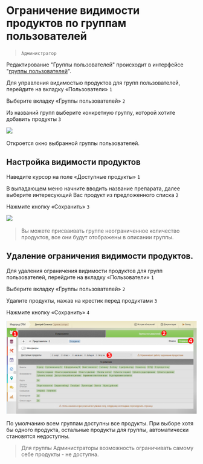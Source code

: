 # Ограничение видимости продуктов по группам пользователей

>`Администратор`

Редактирование "Группы пользователей" происходит в интерфейсе "[группы пользователей](accounts-group.html)".

Для управления видимостью продуктов для групп пользователей, перейдите на вкладку «Пользователи» `1` 

Выберите вкладку «Группы пользователей» `2`

Из названий групп выберите конкретную группу, которой хотите добавить продукты `3` 

![](../images/сhoosing_group.png)

Откроется окно выбранной группы пользователей.

## Настройка видимости продуктов

Наведите курсор на поле «Доступные продукты» `1`

В выпадающем меню начните вводить название препарата, далее выберите интересующий Вас продукт из предложенного списка `2`

Нажмите кнопку «Сохранить» `3`

![](../images/сhoosing_drug_group.png)

 >Вы можете присваивать группе неограниченное количество продуктов, все они будут отображены в описании группы.
 
 ## Удаление ограничения видимости продуктов.

Для удаления ограничения видимости продуктов для групп пользователей, перейдите на вкладку «Пользователи» `1`

Выберите вкладку «Группы пользователей» `2`

Удалите продукты, нажав на крестик перед продуктами `3`

Нажмите кнопку «Сохранить» `4`

![](../images/delete_drug_group.png)

 По умолчанию всем группам доступны все продукты. При выборе хотя бы одного продукта, остальные продукты для группы, автоматически становятся недоступны. 

 >Для группы Администраторы возможность ограничивать самому себе продукты - не доступна.
